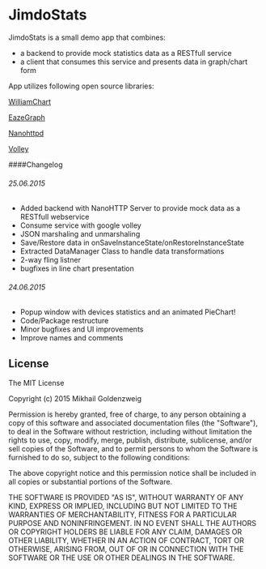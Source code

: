 # JimdoStats

JimdoStats is a small demo app that combines:
* a backend to provide mock statistics data as a RESTfull service
* a client that consumes this service and presents data in graph/chart form

App utilizes following open source libraries: 

[WilliamChart](https://github.com/diogobernardino/WilliamChart)

[EazeGraph](https://github.com/blackfizz/EazeGraph)

[Nanohttpd](http://nanohttpd.org/)

[Volley](https://developer.android.com/training/volley/index.html)

####Changelog
###### 25.06.2015
* Added backend with NanoHTTP Server to provide mock data as a RESTfull webservice
* Consume service with google volley
* JSON marshaling and unmarshaling
* Save/Restore data in onSaveInstanceState/onRestoreInstanceState
* Extracted DataManager Class to handle data transformations
* 2-way fling listner
* bugfixes in line chart presentation


###### 24.06.2015
* Popup window with devices statistics and an animated PieChart!
* Code/Package restructure
* Minor bugfixes and UI improvements
* Improve names and comments

License
-------

The MIT License

Copyright (c) 2015 Mikhail Goldenzweig

Permission is hereby granted, free of charge, to any person obtaining a copy
of this software and associated documentation files (the "Software"), to deal
in the Software without restriction, including without limitation the rights
to use, copy, modify, merge, publish, distribute, sublicense, and/or sell
copies of the Software, and to permit persons to whom the Software is
furnished to do so, subject to the following conditions:

The above copyright notice and this permission notice shall be included in
all copies or substantial portions of the Software.

THE SOFTWARE IS PROVIDED "AS IS", WITHOUT WARRANTY OF ANY KIND, EXPRESS OR
IMPLIED, INCLUDING BUT NOT LIMITED TO THE WARRANTIES OF MERCHANTABILITY,
FITNESS FOR A PARTICULAR PURPOSE AND NONINFRINGEMENT. IN NO EVENT SHALL THE
AUTHORS OR COPYRIGHT HOLDERS BE LIABLE FOR ANY CLAIM, DAMAGES OR OTHER
LIABILITY, WHETHER IN AN ACTION OF CONTRACT, TORT OR OTHERWISE, ARISING FROM,
OUT OF OR IN CONNECTION WITH THE SOFTWARE OR THE USE OR OTHER DEALINGS IN
THE SOFTWARE.
